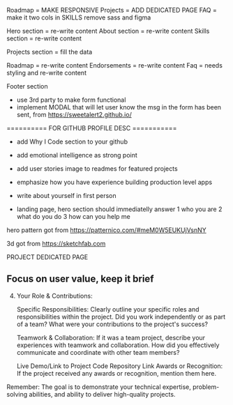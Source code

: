 Roadmap = MAKE RESPONSIVE
Projects = ADD DEDICATED PAGE
FAQ = make it two cols
in SKILLS remove sass and figma

Hero section = re-write content
About section = re-write content
Skills section = re-write content

Projects section = fill the data

Roadmap = re-write content
Endorsements = re-write content
Faq = needs styling and re-write content

Footer section

- use 3rd party to make form functional
- implement MODAL that will let user know the msg in the form has been sent, from https://sweetalert2.github.io/

========== FOR GITHUB PROFILE DESC ===========

- add Why I Code section to your github
- add emotional intelligence as strong point
- add user stories image to readmes for featured projects
- emphasize how you have experience building production level apps
- write about yourself in first person

- landing page, hero section should immediatelly answer
  1 who you are
  2 what do you do
  3 how can you help me

hero pattern got from
https://patternico.com/#meM0W5EUKUjVsnNY

3d got from
https://sketchfab.com

PROJECT DEDICATED PAGE

## Focus on user value, keep it brief

4. Your Role & Contributions:

   Specific Responsibilities: Clearly outline your specific roles and responsibilities within the project. Did you work independently or as part of a team? What were your contributions to the project's success?

   Teamwork & Collaboration: If it was a team project, describe your experiences with teamwork and collaboration. How did you effectively communicate and coordinate with other team members?

    Live Demo/Link to Project
   Code Repository Link
   Awards or Recognition: If the project received any awards or recognition, mention them here.

Remember: The goal is to demonstrate your technical expertise, problem-solving abilities, and ability to deliver high-quality projects.
